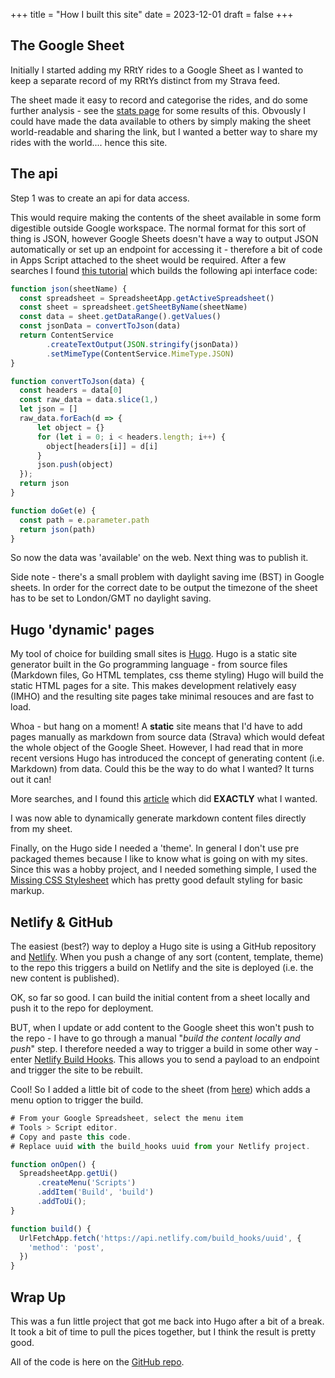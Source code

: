 +++
title = "How I built this site"
date = 2023-12-01
draft =  false
+++

## The Google Sheet

Initially I started adding my RRtY rides to a Google Sheet as I wanted to keep a separate record of my RRtYs distinct from my Strava feed.

The sheet made it easy to record and categorise the rides, and do some further analysis - see the [stats page](/stats/1) for some results of this. Obvously I could have made the data available to others by simply making the sheet world-readable and sharing the link, but I wanted a better way to share my rides with the world.... hence this site.

## The api

Step 1 was to create an api for data access.

This would require making the contents of the sheet available in some form digestible outside Google workspace. The normal format for this sort of thing is JSON, however Google Sheets doesn't have a way to output JSON automatically or set up an endpoint for accessing it - therefore a bit of code in Apps Script attached to the sheet would be required. After a few searches I found [this tutorial](https://ravgeetdhillon.medium.com/turn-a-google-sheet-into-a-rest-api-b08f3fd641ad) which builds the following api interface code:

```js
function json(sheetName) {
  const spreadsheet = SpreadsheetApp.getActiveSpreadsheet()
  const sheet = spreadsheet.getSheetByName(sheetName)
  const data = sheet.getDataRange().getValues()
  const jsonData = convertToJson(data)
  return ContentService
        .createTextOutput(JSON.stringify(jsonData))
        .setMimeType(ContentService.MimeType.JSON)
}

function convertToJson(data) {
  const headers = data[0]
  const raw_data = data.slice(1,)
  let json = []
  raw_data.forEach(d => {
      let object = {}
      for (let i = 0; i < headers.length; i++) {
        object[headers[i]] = d[i]
      }
      json.push(object)
  });
  return json
}

function doGet(e) {
  const path = e.parameter.path
  return json(path)
}
```
So now the data was 'available' on the web. Next thing was to publish it.

Side note - there's a small problem with daylight saving ime (BST) in Google sheets. In order for the correct date to be output the timezone of the sheet has to be set to London/GMT no daylight saving.

## Hugo 'dynamic' pages

My tool of choice for building small sites is [Hugo](https://gohugo.io/). Hugo is a static site generator built in the Go programming language - from source files (Markdown files, Go HTML templates, css theme styling) Hugo will build the static HTML pages for a site. This makes development relatively easy (IMHO) and the resulting site pages take minimal resouces and are fast to load.

Whoa - but hang on a moment! A __static__ site means that I'd have to add pages manually as markdown from source data (Strava) which would defeat the whole object of the Google Sheet. However, I had read that in more recent versions Hugo has introduced the concept of generating content (i.e. Markdown) from data. Could this be the way to do what I wanted? It turns out it can!

More searches, and I found this [article](https://www.thenewdynamic.com/article/toward-using-a-headless-cms-with-hugo-part-2-building-from-remote-api/) which did __EXACTLY__ what I wanted.

I was now able to dynamically generate markdown content files directly from my sheet.

Finally, on the Hugo side I needed a 'theme'. In general I don't use pre packaged themes because I like to know what is going on with my sites. Since this was a hobby project, and I needed something simple, I used the [Missing CSS Stylesheet](https://missing.style/) which has pretty good default styling for basic markup.

## Netlify & GitHub

The easiest (best?) way to deploy a Hugo site is using a GitHub repository and [Netlify](https://www.netlify.com/). When you push a change of any sort (content, template, theme) to the repo this triggers a build on Netlify and the site is deployed (i.e. the new content is published).

OK, so far so good. I can build the initial content from a sheet locally and push it to the repo for deployment.

BUT, when I update or add content to the Google sheet this won't push to the repo - I have to go through a manual "_build the content locally and push_" step. I therefore needed a way to trigger a build in some other way - enter [Netlify Build Hooks](https://docs.netlify.com/configure-builds/build-hooks/). This allows you to send a payload to an endpoint and trigger the site to be rebuilt.

Cool! So I added a little bit of code to the sheet (from [here](https://gist.github.com/jmolivas/bab53777bee19caebb5ca31d1f8b6e11)) which adds a menu option to trigger the build.

```js
# From your Google Spreadsheet, select the menu item
# Tools > Script editor. 
# Copy and paste this code.
# Replace uuid with the build_hooks uuid from your Netlify project.

function onOpen() {
  SpreadsheetApp.getUi()
      .createMenu('Scripts')
      .addItem('Build', 'build')
      .addToUi();
}

function build() {
  UrlFetchApp.fetch('https://api.netlify.com/build_hooks/uuid', {
    'method': 'post',
  })
}
```

## Wrap Up

This was a fun little project that got me back into Hugo after a bit of a break. It took a bit of time to pull the pices together, but I think the result is pretty good.

All of the code is here on the [GitHub repo](https://github.com/mshiner/rrty).